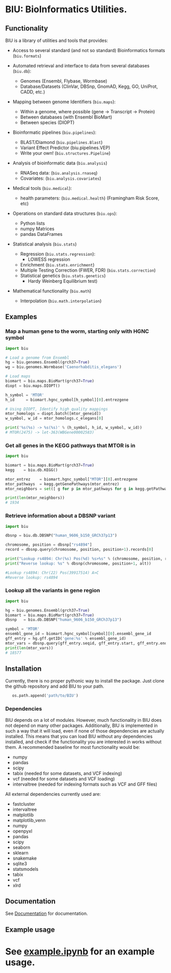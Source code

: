 # BIU: BioInformatics Utilities.

## Functionality

BIU is a library of utilities and tools that provides:

  * Access to several standard (and not so standard) Bioinformatics formats (`biu.formats`)

  * Automated retrieval and interface to data from several databases (`biu.db`):
    * Genomes (Ensembl, Flybase, Wormbase)
    * Database/Datasets (ClinVar, DBSnp, GnomAD, Kegg, GO, UniProt, CADD, etc.)

  * Mapping between genome Identifiers (`biu.maps`):
    * Within a genome, where possible (gene -> Transcript -> Protein)
    * Between databases (with Ensembl BioMart)
    * Between species (DIOPT)

  * Bioinformatic pipelines (`biu.pipelines`):
    * BLAST/Diamond (`biu.pipelines.Blast`)
    * Variant Effect Predictor (biu.pipelines.VEP)
    * Write your own! (`biu.structures.Pipeline`)

  * Analysis of bioinformatic data (`biu.analysis`)
    * RNASeq data: (`biu.analysis.rnaseq`)
    * Covariates: (`biu.analysis.covariates`)

  * Medical tools (`biu.medical`):
    * health parameters: (`biu.medical.health`) (Framingham Risk Score, etc)

  * Operations on standard data structures (`biu.ops`):
    * Python lists
    * numpy Matrices
    * pandas DataFrames
   
  * Statistical analysis (`biu.stats`)
    * Regression (`biu.stats.regression`):
      * LOWESS regression
    * Enrichment (`biu.stats.enrichment`)
    * Multiple Testing Correction (FWER, FDR) (`biu.stats.correction`)
    * Statistical genetics (`biu.stats.genetics`)
      * Hardy Weinberg Equilibrium test)

  * Mathematical functionality (`biu.math`)
    * Interpolation (`biu.math.interpolation`)

## Examples

### Map a human gene to the worm, starting only with HGNC symbol
   ```python
   import biu
   
   # Load a genome from Ensembl
   hg = biu.genomes.Ensembl(grch37=True)
   wg = biu.genomes.Wormbase('Caenorhabditis_elegans')
   
   # Load maps
   biomart = biu.maps.BioMart(grch37=True)
   diopt = biu.maps.DIOPT()
   
   h_symbol = 'MTOR'
   h_id     = biomart.hgnc_symbol[h_symbol][0].entrezgene
   
   # Using DIOPT, Identify high quality mappings
   mtor_homologs = diopt.batch([mtor_geneid])
   w_symbol, w_id = mtor_homologs.c_elegans[0]
   
   print('%s(%s) -> %s(%s)' % (h_symbol, h_id, w_symbol, w_id))
   # MTOR(2475) -> let-363(WBGene00002583)
   ```

### Get all genes in the KEGG pathways that MTOR is in
   ```python
   import biu
   
   biomart = biu.maps.BioMart(grch37=True)
   kegg    = biu.db.KEGG()
   
   mtor_entrez    = biomart.hgnc_symbol["MTOR"][0].entrezgene
   mtor_pathways  = kegg.getGenePathways(mtor_entrez)
   mtor_neighbors = set([ g for p in mtor_pathways for g in kegg.getPathwayGeneIDs(p) ])
   
   print(len(mtor_neighbors))
   # 1934
   ```

### Retrieve information about a DBSNP variant
  ```python
  import biu

  dbsnp = biu.db.DBSNP("human_9606_b150_GRCh37p13")
  
  chromosome, position = dbsnp["rs4894"]
  record = dbsnp.query(chromosome, position, position+1).records[0]
  
  print("Lookup rs4894: Chr(%s) Pos(%d) %s>%s" % (chromosome, position, record.REF, record.ALT[0] ))
  print("Reverse lookup: %s" % dbsnp(chromosome, position+1, alt))
  
  #Lookup rs4894: Chr(22) Pos(39917514) A>C
  #Reverse lookup: rs4894
  ```

### Lookup all the variants in gene region
   ```python
   import biu
   
   hg = biu.genomes.Ensembl(grch37=True)
   biomart = biu.maps.BioMart(grch37=True)
   dbsnp   = biu.db.DBSNP("human_9606_b150_GRCh37p13")
   
   symbol = 'MTOR'
   ensembl_gene_id = biomart.hgnc_symbol[symbol][0].ensembl_gene_id
   gff_entry = hg.gff.getID('gene:%s' % ensembl_gene_id)
   mtor_vars = dbsnp.query(gff_entry.seqid, gff_entry.start, gff_entry.end)
   print(len(mtor_vars))
   # 18577
   ```

## Installation    

Currently, there is no proper pythonic way to install the package.
Just clone the github repository and add BIU to your path.
  ```python
     os.path.append('path/to/BIU')
  ```

### Dependencies

BIU depends on a lot of modules.
However, much functionality in BIU does not depend on many other packages.
Additionally, BIU is implemented in such a way that it will load, even if none of those dependencies are actually installed.
This means that you can load BIU without any dependencies installed, and check if the functionality you are interested in works without them.
A recommended baseline for most functionality would be:
  * numpy
  * pandas
  * scipy
  * tabix (needed for some datasets, and VCF indexing)
  * vcf (needed for some datasets and VCF loading)
  * intervaltree (needed for indexing formats such as VCF and GFF files)

All external dependencies currently used are:
  * fastcluster
  * intervaltree
  * matplotlib
  * matplotlib_venn
  * numpy
  * openpyxl
  * pandas
  * scipy
  * seaborn
  * sklearn
  * snakemake
  * sqlite3
  * statsmodels
  * tabix
  * vcf
  * xlrd

## Documentation

See [Documentation](docs#biu-documentation) for documentation.

## Example usage

See [example.ipynb](docs/example.ipynb) for an example usage.
=======
